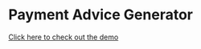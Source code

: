 # Payment Advice Generator
[Click here to check out the demo](https://michaelc285.github.io/payment-advice-generator/)

